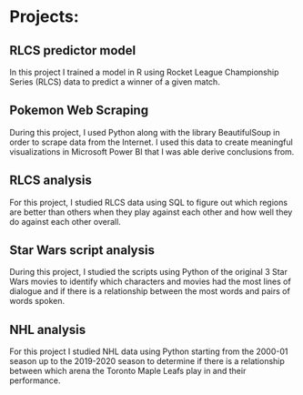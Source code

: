 # Projects:

## RLCS predictor model
In this project I trained a model in R using Rocket League Championship Series (RLCS) data to predict a winner of a given match.
## Pokemon Web Scraping
During this project, I used Python along with the library BeautifulSoup in order to scrape data from the Internet. I used this data to create meaningful visualizations in Microsoft Power BI that I was able derive conclusions from. 
## RLCS analysis
For this project, I studied RLCS data using SQL to figure out which regions are better than others when they play against each other and how well they do against each other overall.
## Star Wars script analysis
During this project, I studied the scripts using Python of the original 3 Star Wars movies to identify which characters and movies had the most lines of dialogue and if there is a relationship between the most words and pairs of words spoken. 
## NHL analysis
For this project I studied NHL data using Python starting from the 2000-01 season up to the 2019-2020 season to determine if there is a relationship between which arena the Toronto Maple Leafs play in and their performance.
